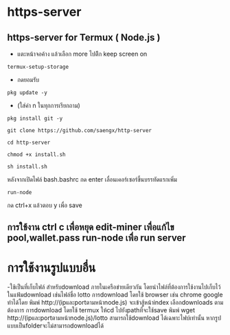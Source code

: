 # https-server
https-server for Termux ( Node.js )
-----------------------------------------------

* แตะหน้าจอค้าง แล้วเลือก more ไปติีก keep screen on
```
termux-setup-storage
```
* กดยอมรับ
```
pkg update -y
```
* (ใส่ค่า n ในทุกการเรียกถาม)

```
pkg install git -y
```

```
git clone https://github.com/saengx/http-server
```
```
cd http-server
```

```
chmod +x install.sh
```
```
sh install.sh
```
หลังจากเปิดไฟล์ bash.bashrc กด enter เลื่อนเคอร์เซอร์ขึ้นบรรทัดแรกเพิ่ม

```
run-node
```
กด ctrl+x แล้วตอบ y เพื่อ save

การใช้งาน
ctrl c เพื่อหยุด
edit-miner เพื่อแก้ไข pool,wallet.pass
run-node เพื่อ run server
--------------------------------
# การใช้งานรูปแบบอื่น
-ใช้เป็นที่เก็บไฟล์ สำหรับdownload ภายในเครือข่ายเดียวกัน โดยนำไฟล์ที่ต้องการใช้งานไปเก็บไว้ในแฟ้มdownload เช่นไฟล์ชื่อ lotto
  การdownload โดยใช้ browser เช่น chrome google ทำได้โดย พิมพ์ http://(ipและportตามหน้าnode.js)
จะเข้าสู้หน้าindex เลือกdownloads ตามต้องการ
  การdownload โดยใช้ termux ให้cd ไปยังpathที่จะใช้save พิมพ์ wget http://(ipและportตามหน้าnode.js)/lotto
  สามารถใช้download ได้เฉพาะไฟบ์เท่านั้น หากรูปแบบเป็นfolderจะไม่สามารถdownloadได้
